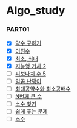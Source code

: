 # Algo_study


### PART01
- [x] [약수 구하기](https://www.acmicpc.net/problem/2501)
- [x] [이진수](https://www.acmicpc.net/problem/3460)
- [x] [최소, 최대](https://www.acmicpc.net/problem/10818)
- [x] [지능형 기차 2](https://www.acmicpc.net/problem/2460)
- [ ] [피보나치 수 5](https://www.acmicpc.net/problem/10870)
- [ ] [일곱 난쟁이](https://www.acmicpc.net/problem/2309)
- [ ] [최대공약수와 최소공배수](https://www.acmicpc.net/problem/2609)
- [ ] [N번째 큰 수](https://www.acmicpc.net/problem/2693)
- [ ] [소수 찾기](https://www.acmicpc.net/problem/1978)
- [ ] [쉽게 푸는 문제](https://www.acmicpc.net/problem/1292)
- [ ] [소수](https://www.acmicpc.net/problem/2581)
